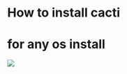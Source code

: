 # How to install cacti 

# for any os install

<img src= https://www.cacti.net/images/cacti_promo_main.png />
